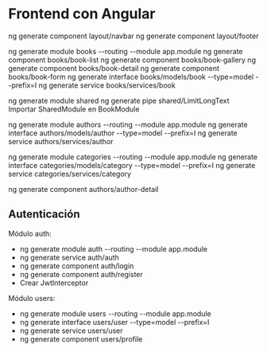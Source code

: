 
# Frontend con Angular


ng generate component layout/navbar
ng generate component layout/footer

ng generate module books --routing --module app.module
ng generate component books/book-list
ng generate component books/book-gallery
ng generate component books/book-detail
ng generate component books/book-form
ng generate interface books/models/book --type=model --prefix=I
ng generate service books/services/book

ng generate module shared
ng generate pipe shared/LimitLongText
Importar SharedModule en BookModule

ng generate module authors --routing --module app.module
ng generate interface authors/models/author --type=model --prefix=I
ng generate service authors/services/author

ng generate module categories --routing --module app.module
ng generate interface categories/models/category --type=model --prefix=I
ng generate service categories/services/category

ng generate component authors/author-detail


## Autenticación

Módulo auth:
* ng generate module auth --routing --module app.module
* ng generate service auth/auth
* ng generate component auth/login
* ng generate component auth/register
* Crear JwtInterceptor

Módulo users:
* ng generate module users --routing --module app.module
* ng generate interface users/user --type=model --prefix=I
* ng generate service users/user
* ng generate component users/profile
